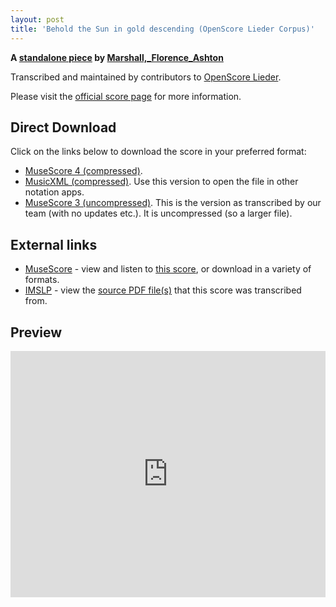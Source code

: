 ```yaml
---
layout: post
title: 'Behold the Sun in gold descending (OpenScore Lieder Corpus)'
---
```


__A [standalone piece](https://fourscoreandmore.org/openscore/lieder/Marshall,_Florence_Ashton/_/) by [Marshall,_Florence_Ashton](https://fourscoreandmore.org/openscore/lieder/Marshall,_Florence_Ashton)__

Transcribed and maintained by contributors to [OpenScore Lieder].

Please visit the [official score page] for more information.

[official score page]: https://musescore.com/openscore-lieder-corpus/scores/6650388
[OpenScore Lieder]: https://musescore.com/openscore-lieder-corpus

## Direct Download

Click on the links below to download the score in your preferred format:
- [MuseScore 4 (compressed)](https://fourscoreandmore.org/openscore/lieder/Marshall,_Florence_Ashton/_/Behold_the_Sun_in_gold_descending.mscz).
- [MusicXML (compressed)](https://fourscoreandmore.org/openscore/lieder/Marshall,_Florence_Ashton/_/Behold_the_Sun_in_gold_descending.mxl). Use this version to open the file in other notation apps.
- [MuseScore 3 (uncompressed)](https://raw.githubusercontent.com/OpenScore/Lieder/refs/heads/main/scores/Marshall,_Florence_Ashton/_/Behold_the_Sun_in_gold_descending/lc6650388.mscx). This is the version as transcribed by our team (with no updates etc.). It is uncompressed (so a larger file).

## External links

- [MuseScore] - view and listen to [this score][MuseScore], or download in a variety of formats.
- [IMSLP] - view the [source PDF file(s)][IMSLP] that this score was transcribed from.

[MuseScore]: https://musescore.com/score/6650388
[IMSLP]: https://imslp.org/wiki/Special:ReverseLookup/161246 

## Preview

<iframe width="100%" height="394" src="https://musescore.com/openscore-lieder-corpus/scores/6650388/embed" frameborder="0" allowfullscreen allow="autoplay; fullscreen"></iframe>
